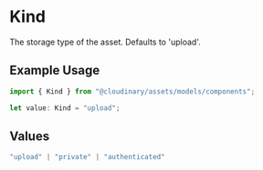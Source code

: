 # Kind

The storage type of the asset. Defaults to 'upload'.

## Example Usage

```typescript
import { Kind } from "@cloudinary/assets/models/components";

let value: Kind = "upload";
```

## Values

```typescript
"upload" | "private" | "authenticated"
```
